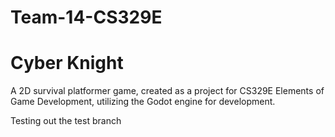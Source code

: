 # Team-14-CS329E
# Cyber Knight
A 2D survival platformer game, created as a project for CS329E Elements of Game Development, utilizing the Godot engine for development.

Testing out the test branch
